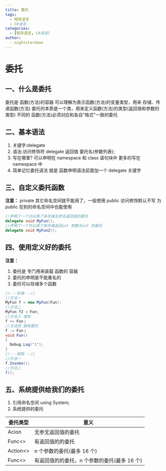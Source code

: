 ```yaml
---
title: 委托
tags:
  - 程序语言
  - C#语言
categories:
  - [程序语言, C#语言]
author:
  - nightstardawn
---
```


# 委托

## 一、什么是委托

委托是 函数(方法)的容器
可以理解为表示函数(方法)的变量类型，用来 存储、传递函数(方法)
委托的本质是一个类，用来定义函数(方法)的类型(返回值和参数的类型)
不同的 函数(方法)必须对应和各自"格式"一致的委托

## 二、基本语法

1. 关键字:delegate
2. 语法:访问修饰符 delegate 返回值 委托名(参数列表);
3. 写在哪里?
   可以申明在 namespace 和 class 语句块中
   更多的写在 namespace 中
4. 简单记忆委托语法 就是 函数申明语法前面加一个 delegate 关键字

## 三、自定义委托函数

**注意：**
private 其它命名空间就不能用了，一般使用 public
访问修饰默认不写 为 public 在别的命名空间中也能使用

```cs
//声明了一个可以用了来存储无参无返回值的委托
delegate void MyFun();
//声明了一个可以用了来存储返回int 参数为int 的委托
delegate void MyFun2();
```

## 四、使用定义好的委托

**注意：**

1. 委托是 专门用来装载 函数的 容器
2. 委托的申明是不能重名的
3. 委托可以存储多个函数

```cs
//---存储---//
//方法一
MyFun f = new MyFun(Fun);
//方法二
MyFun f2 = Fun;
//方法三 增加
f += Fun；
//方法四 删除委托
f -= Fun；
void Fun()
{
  Debug.Log("1");
}
//---调用---//
//方法一
f.Invoke();
//方法二
f();

```

## 五、系统提供给我们的委托

1. 引用命名空间
   using System;
2. 系统提供的委托

| 委托类型 | 意义                                         |
| -------- | -------------------------------------------- |
| Acion    | 无参无返回值的委托                           |
| Func<>   | 有返回值的的委托                             |
| Action<> | n 个参数的委托(最多 16 个)                   |
| Func<>   | 有返回值的的委托，n 个参数的委托(最多 16 个) |
